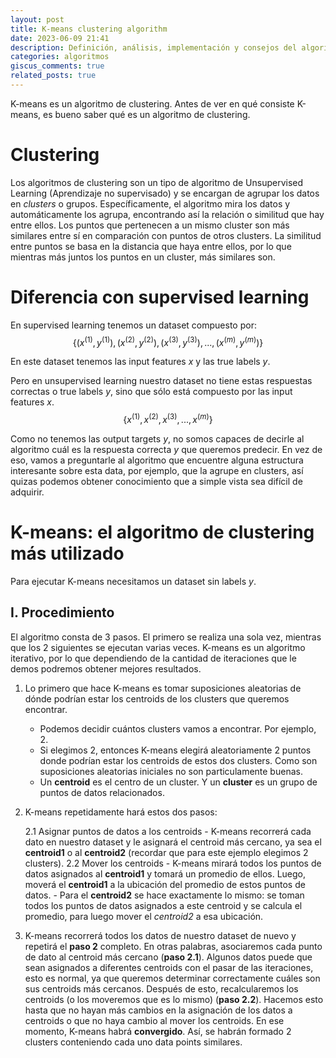 ```yaml
---
layout: post
title: K-means clustering algorithm
date: 2023-06-09 21:41
description: Definición, análisis, implementación y consejos del algoritmo K-means
categories: algoritmos
giscus_comments: true
related_posts: true
---
```



K-means es un algoritmo de clustering. Antes de ver en qué consiste K-means, es bueno saber qué es un algoritmo de clustering.

# Clustering
Los algoritmos de clustering son un tipo de algoritmo de Unsupervised Learning (Aprendizaje no supervisado) y se encargan de agrupar los datos en *clusters* o grupos. Específicamente, el algoritmo mira los datos y automáticamente los agrupa, encontrando así la relación o similitud que hay entre ellos. Los puntos que pertenecen a un mismo cluster son más similares entre sí en comparación con puntos de otros clusters. La similitud entre puntos se basa en la distancia que haya entre ellos, por lo que mientras más juntos los puntos en un cluster, más similares son. 

# Diferencia con supervised learning
En supervised learning tenemos un dataset compuesto por:
$$
\{(x^{(1)},y^{(1)}), (x^{(2)},y^{(2)}), (x^{(3)},y^{(3)}), ..., (x^{(m)},y^{(m)})
\}
$$

En este dataset tenemos las input features $x$ y las true labels $y$.

Pero en unsupervised learning nuestro dataset no tiene estas respuestas correctas o true labels $y$, sino que sólo está compuesto por las input features $x$.
$$
\{x^{(1)}, x^{(2)}, x^{(3)}, ..., x^{(m)}
\}
$$

Como no tenemos las output targets $y$, no somos capaces de decirle al algoritmo cuál es la respuesta correcta $y$ que queremos predecir. En vez de eso, vamos a preguntarle al algoritmo que encuentre alguna estructura interesante sobre esta data, por ejemplo, que la agrupe en clusters, así quizas podemos obtener conocimiento que a simple vista sea difícil de adquirir.

# K-means: el algoritmo de clustering más utilizado
Para ejecutar K-means necesitamos un dataset sin labels $y$.

## I. Procedimiento
El algoritmo consta de 3 pasos. El primero se realiza una sola vez, mientras que los 2 siguientes se ejecutan varias veces. K-means es un algoritmo iterativo, por lo que dependiendo de la cantidad de iteraciones que le demos podremos obtener mejores resultados.

1. Lo primero que hace K-means es tomar suposiciones aleatorias de dónde podrían estar los centroids de los clusters que queremos encontrar.
    - Podemos decidir cuántos clusters vamos a encontrar. Por ejemplo, 2.
    - Si elegimos 2, entonces K-means elegirá aleatoriamente 2 puntos donde podrían estar los centroids de estos dos clusters. Como son suposiciones aleatorias iniciales no son particulamente buenas.
    - Un **centroid** es el centro de un cluster. Y un **cluster** es un grupo de puntos de datos relacionados.

2. K-means repetidamente hará estos dos pasos:

    2.1 Asignar puntos de datos a los centroids
        - K-means recorrerá cada dato en nuestro dataset y le asignará el centroid más cercano, ya sea el **centroid1** o al **centroid2** (recordar que para este ejemplo elegimos 2 clusters).
    2.2 Mover los centroids
        - K-means mirará todos los puntos de datos asignados al **centroid1** y tomará un promedio de ellos. Luego, moverá el **centroid1** a la ubicación del promedio de estos puntos de datos.
        - Para el **centroid2** se hace exactamente lo mismo: se toman todos los puntos de datos asignados a este centroid y se calcula el promedio, para luego mover el *centroid2* a esa ubicación.

3. K-means recorrerá todos los datos de nuestro dataset de nuevo y repetirá el **paso 2** completo. En otras palabras, asociaremos cada punto de dato al centroid más cercano (**paso 2.1**). Algunos datos puede que sean asignados a diferentes centroids con el pasar de las iteraciones, esto es normal, ya que queremos determinar correctamente cuáles son sus centroids más cercanos. Después de esto, recalcularemos los centroids (o los moveremos que es lo mismo) (**paso 2.2**). Hacemos esto hasta que no hayan más cambios en la asignación de los datos a centroids o que no haya cambio al mover los centroids. En ese momento, K-means habrá **convergido**. Así, se habrán formado 2 clusters conteniendo cada uno data points similares.



